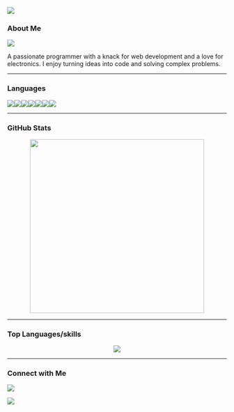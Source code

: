 [![](https://readme-typing-svg.herokuapp.com?font=Bungee+Spice&weight=100&size=30&duration=2500&pause=1000&color=60EFF7&center=true&vCenter=true&width=435&lines=Hey+There;I'm+Anshul+;Programmer;Web+Developer)](https://git.io/typing-svg)

### About Me
![](https://media.giphy.com/media/KpACNEh8jXK2Q/giphy.gif)

A passionate programmer with a knack for web development and a love for electronics. I enjoy turning ideas into code and solving complex problems.

***



### Languages


![](https://img.shields.io/badge/Java-%23ED8B00.svg?style=for-the-badge&logo=openjdk&logoColor=white)![](https://img.shields.io/badge/C-%2300599C.svg?style=for-the-badge&logo=c&logoColor=white)![](https://img.shields.io/badge/C++-%2300599C.svg?style=for-the-badge&logo=c%2B%2B&logoColor=white)![](https://img.shields.io/badge/PHP-%23777BB4.svg?style=for-the-badge&logo=php&logoColor=white)![](https://img.shields.io/badge/Python-3670A0?style=for-the-badge&logo=python&logoColor=ffdd54)![](https://img.shields.io/badge/HTML5-%23E34F26.svg?style=for-the-badge&logo=html5&logoColor=white)![](https://img.shields.io/badge/Arduino-00979D?style=for-the-badge&logo=arduino&logoColor=white)


***

### GitHub Stats
<div align="center">
  <img src="https://github-readme-stats.vercel.app/api?username=anshul11111&count_private=true&show_icons=true&theme=prussian" width="400">
</div>

***

### Top Languages/skills
<div align="center">
  <img src="https://github-readme-stats.vercel.app/api/top-langs/?username=anshul11111&hide=php&title_color=ffffff&text_color=c9cacc&icon_color=4AB197&bg_color=1A2B34" />
</div>

***

### Connect with Me

[![](https://img.shields.io/badge/LinkedIn-Anshul%20Rawat-blue?style=for-the-badge&logo=linkedin)](https://www.linkedin.com/in/anshulrawat1757)

![](https://komarev.com/ghpvc/?username=anshul11111&style=for-the-badge&color=brightgreen&label=VISITORS)
